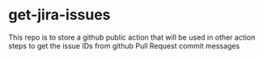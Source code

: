 # get-jira-issues
This repo is to store a github public action that will be used in other action steps to get the issue IDs from github Pull Request commit messages
